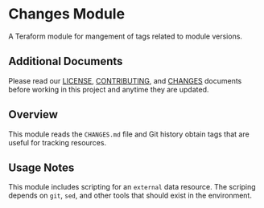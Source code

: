 # Changes Module
A Teraform module for mangement of tags related to module versions.

## Additional Documents
Please read our [LICENSE][lice], [CONTRIBUTING][cont], and [CHANGES][chge]
documents before working in this project and anytime they are updated.

## Overview
This module reads the `CHANGES.md` file and Git history obtain tags that are
useful for tracking resources.

## Usage Notes
This module includes scripting for an `external` data resource.  The scriping
depends on `git`, `sed`, and other tools that should exist in the environment.

[chge]: ./CHANGES.md
[cont]: ./CONTRIBUTING.md
[lice]: ./LICENSE.md
